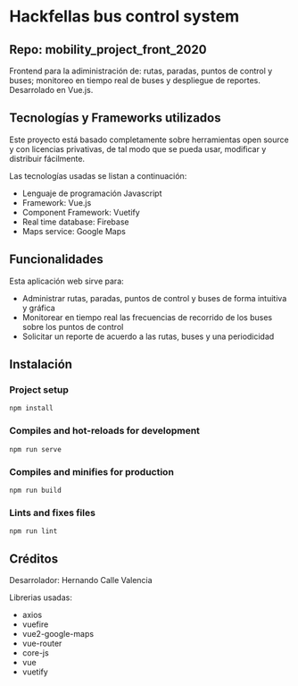 # Hackfellas bus control system

## Repo: mobility_project_front_2020
Frontend para la adiministración de: rutas, paradas, puntos de control y buses; monitoreo en tiempo real de buses y despliegue de reportes. Desarrolado en Vue.js.

## Tecnologías y Frameworks utilizados
Este proyecto está basado completamente sobre herramientas open source y con licencias privativas, de tal modo que se pueda usar, modificar y distribuir fácilmente.

Las tecnologías usadas se listan a continuación:
 - Lenguaje de programación Javascript
 - Framework: Vue.js
 - Component Framework: Vuetify
 - Real time database: Firebase
 - Maps service: Google Maps

## Funcionalidades
Esta aplicación web sirve para:
 - Administrar rutas, paradas, puntos de control y buses de forma intuitiva y gráfica
 - Monitorear en tiempo real las frecuencias de recorrido de los buses sobre los puntos de control
 - Solicitar un reporte de acuerdo a las rutas, buses y una periodicidad

## Instalación
### Project setup
```
npm install
```
### Compiles and hot-reloads for development
```
npm run serve
```
### Compiles and minifies for production
```
npm run build
```
### Lints and fixes files
```
npm run lint
```

## Créditos
Desarrolador: Hernando Calle Valencia

Librerias usadas:
 - axios
 - vuefire
 - vue2-google-maps
 - vue-router
 - core-js
 - vue
 - vuetify
